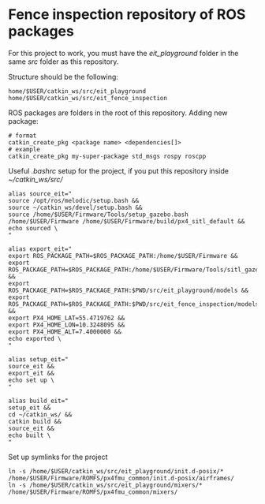 # Fence inspection repository of ROS packages

For this project to work, you must have the *eit_playground* folder in the same *src* folder as this repository.

Structure should be the following:
```
home/$USER/catkin_ws/src/eit_playground
home/$USER/catkin_ws/src/eit_fence_inspection
```

ROS packages are folders in the root of this repository.
Adding new package:
```
# format
catkin_create_pkg <package name> <dependencies[]>
# example
catkin_create_pkg my-super-package std_msgs rospy roscpp
```

Useful *.bashrc* setup for the project, if you put this repository inside *~/catkin_ws/src/*
```
alias source_eit="
source /opt/ros/melodic/setup.bash &&
source ~/catkin_ws/devel/setup.bash &&
source /home/$USER/Firmware/Tools/setup_gazebo.bash /home/$USER/Firmware /home/$USER/Firmware/build/px4_sitl_default &&
echo sourced \
"

alias export_eit="
export ROS_PACKAGE_PATH=$ROS_PACKAGE_PATH:/home/$USER/Firmware &&
export ROS_PACKAGE_PATH=$ROS_PACKAGE_PATH:/home/$USER/Firmware/Tools/sitl_gazebo &&
export ROS_PACKAGE_PATH=$ROS_PACKAGE_PATH:$PWD/src/eit_playground/models &&
export ROS_PACKAGE_PATH=$ROS_PACKAGE_PATH:$PWD/src/eit_fence_inspection/models &&
export PX4_HOME_LAT=55.4719762 &&
export PX4_HOME_LON=10.3248095 &&
export PX4_HOME_ALT=7.4000000 &&
echo exported \
"

alias setup_eit="
source_eit &&
export_eit &&
echo set up \
"

alias build_eit="
setup_eit &&
cd ~/catkin_ws/ &&
catkin build &&
source_eit &&
echo built \
"
```

Set up symlinks for the project
```
ln -s /home/$USER/catkin_ws/src/eit_playground/init.d-posix/* /home/$USER/Firmware/ROMFS/px4fmu_common/init.d-posix/airframes/
ln -s /home/$USER/catkin_ws/src/eit_playground/mixers/* /home/$USER/Firmware/ROMFS/px4fmu_common/mixers/
```
